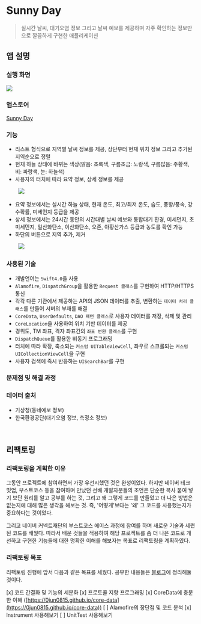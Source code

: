 # Sunny Day

> 실시간 날씨, 대기오염 정보 그리고 날씨 예보를 제공하며 자주 확인하는 정보만으로 깔끔하게 구현한 애플리케이션


## 앱 설명


### 실행 화면
![](https://github.com/0jun0815/YJWeather/blob/master/Images/Sunny%20Day.png)


### 앱스토어
[Sunny Day](https://itunes.apple.com/kr/app/sunny-day/id1385458263?mt=8)


### 기능
* 리스트 형식으로 지역별 날씨 정보를 제공, 상단부터 현재 위치 정보 그리고 추가된 지역순으로 정렬
* 현재 하늘 상태에 바뀌는 색상(맑음: 초록색, 구름조금: 노랑색, 구름많음: 주황색, 비: 파랑색, 눈: 하늘색)
* 사용자의 터치에 따라 요약 정보, 상세 정보를 제공

&nbsp;&nbsp;&nbsp;&nbsp;&nbsp;&nbsp;&nbsp;&nbsp;![](https://github.com/0jun0815/YJWeather/blob/master/Images/ExtensibelCell.gif)

* 요약 정보에서는 실시간 하늘 상태, 현재 온도, 최고/최저 온도, 습도, 풍향/풍속, 강수확률, 미세먼지 등급을 제공
* 상세 정보에서는 24시간 동안의 시간대별 날씨 예보와 통합대기 환경, 미세먼지, 초미세먼지, 일산화탄소, 이산화탄소, 오존, 아황산가스 등급과 농도를 확인 가능
* 하단의 버튼으로 지역 추가, 제거

&nbsp;&nbsp;&nbsp;&nbsp;&nbsp;&nbsp;&nbsp;&nbsp;![](https://github.com/0jun0815/YJWeather/blob/master/Images/AddRemove.gif)


### 사용된 기술
- 개발언어는 `Swift4.0`을 사용
- `Alamofire`, `DispatchGroup`을 활용한 `Request 클래스`를 구현하여 HTTP/HTTPS 통신
- 각각 다른 기관에서 제공하는 API의 JSON 데이터를 추출, 변환하는 `데이터 처리 클래스`를 만들어 서버의 부재를 해결
- `CoreData`, `UserDefaults`, `DAO 패턴 클래스`로 사용자 데이터를 저장, 삭제 및 관리
- `CoreLocation`을 사용하여 위치 기반 데이터를 제공
- 경위도, TM 좌표, 격자 좌표간의 `좌표 변환 클래스`를 구현
- `DispatchQueue`를 활용한 비동기 프로그래밍
- 터치에 따라 확장, 축소되는 `커스텀 UITableViewCell`, 좌우로 스크롤되는 `커스텀 UICollectionViewCell`을 구현
- 사용자 검색에 즉시 반응하는 `UISearchBar`를 구현


### 문제점 및 해결 과정




### 데이터 출처
* 기상청(동네예보 정보)
* 한국환경공단(대기오염 정보, 측정소 정보)



&nbsp;
## 리팩토링
### 리팩토링을 계획한 이유
그동안 프로젝트에 참여하면서 가장 우선시했던 것은 완성이었다. 하지만 네이버 테크 밋업, 부스트코스 등을 참여하며 만났던 선배 개발자분들의 조언은 단순한 복사 붙여 넣기 보단 원리를 알고 공부를 하는 것, 그리고 왜 그렇게 코드를 만들었고 더 나은 방법은 없는지에 대해 많은 생각을 해보는 것. 즉, '어떻게'보다는 '왜' 그 코드를 사용했는지가 중요하다는 것이었다.


그리고 네이버 커넥트재단의 부스트코스 에이스 과정에 참여를 하며 새로운 기술과 세련된 코드를 배웠다. 따라서 배운 것들을 적용하여 해당 프로젝트를 좀 더 나은 코드로 개선하고 구현한 기능들에 대한 명확한 이해를 해보자는 목표로 리팩토링을 계획하였다.


### 리팩토링 목표
리팩토링 진행에 앞서 다음과 같은 목표를 세웠다. 공부한 내용들은 [블로그](https://0jun0815.github.io)에 정리해둘 것이다. 

[x] 코드 간결화 및 기능의 세분화
[x] 프로토콜 지향 프로그래밍
[x] CoreData에 충분한 이해 ([https://0jun0815.github.io/core-data](https://0jun0815.github.io/core-data))
[ ] Alamofire의 장단점 및 코드 분석
[x] Instrument 사용해보기
[ ] UnitTest 사용해보기



